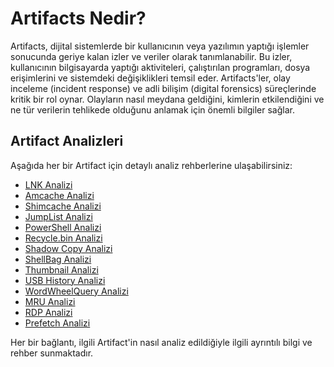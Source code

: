 # Artifacts Nedir?

Artifacts, dijital sistemlerde bir kullanıcının veya yazılımın yaptığı işlemler sonucunda geriye kalan izler ve veriler olarak tanımlanabilir. Bu izler, kullanıcının bilgisayarda yaptığı aktiviteleri, çalıştırılan programları, dosya erişimlerini ve sistemdeki değişiklikleri temsil eder. 
Artifacts'ler, olay inceleme (incident response) ve adli bilişim (digital forensics) süreçlerinde kritik bir rol oynar. Olayların nasıl meydana geldiğini, kimlerin etkilendiğini ve ne tür verilerin tehlikede olduğunu anlamak için önemli bilgiler sağlar.

## Artifact Analizleri
Aşağıda her bir Artifact için detaylı analiz rehberlerine ulaşabilirsiniz:

- [LNK Analizi](https://github.com/tubakvgc/DFIR/blob/main/Artifacts/LNK_Analysis.md)
- [Amcache Analizi](https://github.com/tubakvgc/DFIR/blob/main/Artifacts/Amcache_Analizi.md)
- [Shimcache Analizi](https://github.com/tubakvgc/DFIR/blob/main/Artifacts/Shimcache_Analizi.md)
- [JumpList Analizi](https://github.com/tubakvgc/DFIR/blob/main/Artifacts/JumpList_Analizi.md)
- [PowerShell Analizi](https://github.com/tubakvgc/DFIR/blob/main/Artifacts/Powershell_Analizi.md)
- [Recycle.bin Analizi](https://github.com/tubakvgc/DFIR/blob/main/Artifacts/Recycle.bin_Analizi.md)
- [Shadow Copy Analizi](https://github.com/tubakvgc/DFIR/blob/main/Artifacts/ShadowCopy_Analizi.md)
- [ShellBag Analizi](https://github.com/tubakvgc/DFIR/blob/main/Artifacts/ShellBag_Analizi.md)
- [Thumbnail Analizi](https://github.com/tubakvgc/DFIR/blob/main/Artifacts/Thumbnail_Analizi.md)
- [USB History Analizi](https://github.com/tubakvgc/DFIR/blob/main/Artifacts/USB_History_Analizi.md)
- [WordWheelQuery Analizi](https://github.com/tubakvgc/DFIR/blob/main/Artifacts/WordWheelQuery_Analizi.md)
- [MRU Analizi](https://github.com/tubakvgc/DFIR/blob/main/Artifacts/MRU_Analizi.md)
- [RDP Analizi](https://github.com/tubakvgc/DFIR/blob/main/Artifacts/RDP_Analizi.md)
- [Prefetch Analizi](https://github.com/tubakvgc/DFIR/blob/main/Artifacts/Prefetch_Analizi.md)

Her bir bağlantı, ilgili Artifact'in nasıl analiz edildiğiyle ilgili ayrıntılı bilgi ve rehber sunmaktadır.
